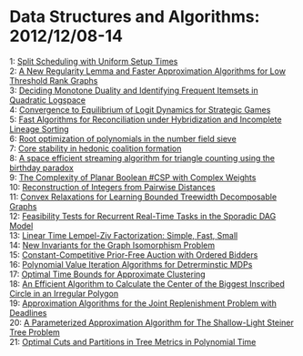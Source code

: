 # Data Structures and Algorithms: 2012/12/08-14  
1: [Split Scheduling with Uniform Setup Times](https://doi.org/10.48550/arXiv.1212.1754)  
2: [A New Regularity Lemma and Faster Approximation Algorithms for Low  Threshold Rank Graphs](https://doi.org/10.48550/arXiv.1212.1831)  
3: [Deciding Monotone Duality and Identifying Frequent Itemsets in Quadratic  Logspace](https://doi.org/10.48550/arXiv.1212.1881)  
4: [Convergence to Equilibrium of Logit Dynamics for Strategic Games](https://doi.org/10.48550/arXiv.1212.1884)  
5: [Fast Algorithms for Reconciliation under Hybridization and Incomplete  Lineage Sorting](https://doi.org/10.48550/arXiv.1212.1909)  
6: [Root optimization of polynomials in the number field sieve](https://doi.org/10.48550/arXiv.1212.1958)  
7: [Core stability in hedonic coalition formation](https://doi.org/10.48550/arXiv.1212.2236)  
8: [A space efficient streaming algorithm for triangle counting using the  birthday paradox](https://doi.org/10.48550/arXiv.1212.2264)  
9: [The Complexity of Planar Boolean #CSP with Complex Weights](https://doi.org/10.48550/arXiv.1212.2284)  
10: [Reconstruction of Integers from Pairwise Distances](https://doi.org/10.48550/arXiv.1212.2386)  
11: [Convex Relaxations for Learning Bounded Treewidth Decomposable Graphs](https://doi.org/10.48550/arXiv.1212.2573)  
12: [Feasibility Tests for Recurrent Real-Time Tasks in the Sporadic DAG  Model](https://doi.org/10.48550/arXiv.1212.2778)  
13: [Linear Time Lempel-Ziv Factorization: Simple, Fast, Small](https://doi.org/10.48550/arXiv.1212.2952)  
14: [New Invariants for the Graph Isomorphism Problem](https://doi.org/10.48550/arXiv.1212.3055)  
15: [Constant-Competitive Prior-Free Auction with Ordered Bidders](https://doi.org/10.48550/arXiv.1212.3079)  
16: [Polynomial Value Iteration Algorithms for Detrerminstic MDPs](https://doi.org/10.48550/arXiv.1301.0583)  
17: [Optimal Time Bounds for Approximate Clustering](https://doi.org/10.48550/arXiv.1301.0587)  
18: [An Efficient Algorithm to Calculate the Center of the Biggest Inscribed  Circle in an Irregular Polygon](https://doi.org/10.48550/arXiv.1212.3193)  
19: [Approximation Algorithms for the Joint Replenishment Problem with  Deadlines](https://doi.org/10.48550/arXiv.1212.3233)  
20: [A Parameterized Approximation Algorithm for The Shallow-Light Steiner  Tree Problem](https://doi.org/10.48550/arXiv.1212.3403)  
21: [Optimal Cuts and Partitions in Tree Metrics in Polynomial Time](https://doi.org/10.48550/arXiv.1212.3471)  
